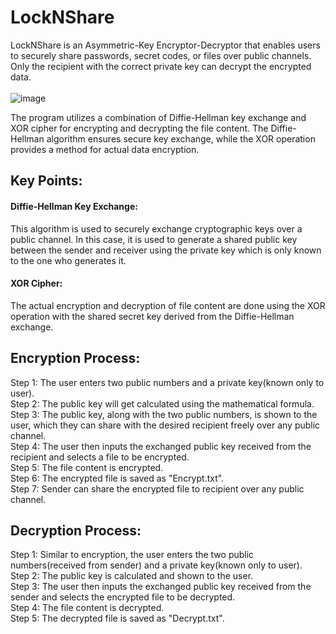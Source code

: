 # LockNShare 
LockNShare is an Asymmetric-Key Encryptor-Decryptor that enables users to securely share passwords, secret codes, or files over public channels. Only the recipient with the correct private key can decrypt the encrypted data.<br><br>
![image](https://github.com/user-attachments/assets/fd2ac936-13ce-4aea-8448-2bcc618cfb98)

The program utilizes a combination of Diffie-Hellman key exchange and XOR cipher for encrypting and decrypting the file content. The Diffie-Hellman algorithm ensures secure key exchange, while the XOR operation provides a method for actual data encryption.

## Key Points:
#### Diffie-Hellman Key Exchange: 
This algorithm is used to securely exchange cryptographic keys over a public channel. In this case, it is used to generate a shared public key between the sender and receiver using the private key which is only known to the one who generates it.

#### XOR Cipher: 
The actual encryption and decryption of file content are done using the XOR operation with the shared secret key derived from the Diffie-Hellman exchange.

## Encryption Process:

Step 1: The user enters two public numbers and a private key(known only to user).<br>
Step 2: The public key will get calculated using the mathematical formula.<br>
Step 3: The public key, along with the two public numbers, is shown to the user, which they can share with the desired recipient freely over any public channel.<br>
Step 4: The user then inputs the exchanged public key received from the recipient and selects a file to be encrypted.<br>
Step 5: The file content is encrypted.<br>
Step 6: The encrypted file is saved as "Encrypt.txt".<br>
Step 7: Sender can share the encrypted file to recipient over any public channel.<br>

## Decryption Process:

Step 1: Similar to encryption, the user enters the two public numbers(received from sender) and a private key(known only to user).<br>
Step 2: The public key is calculated and shown to the user.<br>
Step 3: The user then inputs the exchanged public key received from the sender and selects the encrypted file to be decrypted.<br>
Step 4: The file content is decrypted.<br>
Step 5: The decrypted file is saved as "Decrypt.txt".<br>
